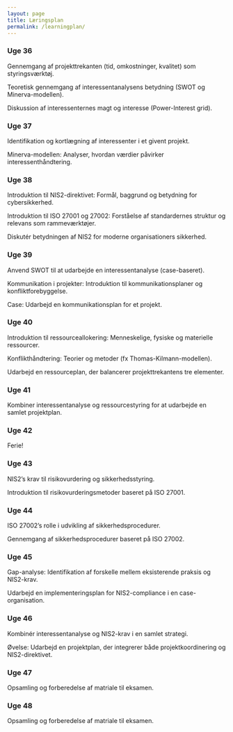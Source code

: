 ```yaml
---
layout: page
title: Læringsplan
permalink: /learningplan/
---
```


### Uge 36
Gennemgang af projekttrekanten (tid, omkostninger, kvalitet) som styringsværktøj.

Teoretisk gennemgang af interessentanalysens betydning (SWOT og Minerva-modellen).

Diskussion af interessenternes magt og interesse (Power-Interest grid).

### Uge 37
Identifikation og kortlægning af interessenter i et givent projekt.

Minerva-modellen: Analyser, hvordan værdier påvirker interessenthåndtering.

### Uge 38
Introduktion til NIS2-direktivet: Formål, baggrund og betydning for cybersikkerhed.

Introduktion til ISO 27001 og 27002: Forståelse af standardernes struktur og relevans som rammeværktøjer.

Diskutér betydningen af NIS2 for moderne organisationers sikkerhed.

### Uge 39
Anvend SWOT til at udarbejde en interessentanalyse (case-baseret).

Kommunikation i projekter: Introduktion til kommunikationsplaner og konfliktforebyggelse.

Case: Udarbejd en kommunikationsplan for et projekt.

### Uge 40
Introduktion til ressourceallokering: Menneskelige, fysiske og materielle ressourcer.

Konflikthåndtering: Teorier og metoder (fx Thomas-Kilmann-modellen).

Udarbejd en ressourceplan, der balancerer projekttrekantens tre elementer.

### Uge 41
Kombiner interessentanalyse og ressourcestyring for at udarbejde en samlet projektplan.

### Uge 42
Ferie!

### Uge 43
NIS2’s krav til risikovurdering og sikkerhedsstyring.

Introduktion til risikovurderingsmetoder baseret på ISO 27001.

### Uge 44
ISO 27002’s rolle i udvikling af sikkerhedsprocedurer.

Gennemgang af sikkerhedsprocedurer baseret på ISO 27002.

### Uge 45
Gap-analyse: Identifikation af forskelle mellem eksisterende praksis og NIS2-krav.

Udarbejd en implementeringsplan for NIS2-compliance i en case-organisation.

### Uge 46
Kombinér interessentanalyse og NIS2-krav i en samlet strategi.

Øvelse: Udarbejd en projektplan, der integrerer både projektkoordinering og NIS2-direktivet.

### Uge 47
Opsamling og forberedelse af matriale til eksamen.

### Uge 48
Opsamling og forberedelse af matriale til eksamen.

